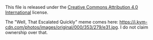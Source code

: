 This file is released under the [Creative Commons Attribution 4.0 International](https://creativecommons.org/licenses/by/4.0/) license.

The "Well, That Escalated Quickly" meme comes here: https://i.kym-cdn.com/photos/images/original/000/353/279/e31.jpg. I do not claim ownership over that.
